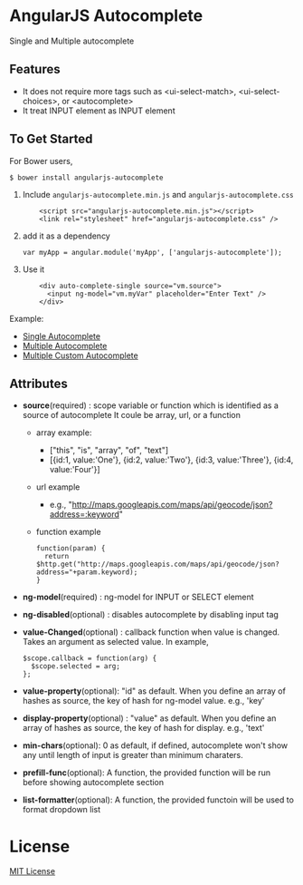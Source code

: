 AngularJS Autocomplete
======================
Single and Multiple autocomplete

Features
--------

  * It does not require more tags such as &lt;ui-select-match>, &lt;ui-select-choices>, or &lt;autocomplete>
  * It treat INPUT element as INPUT element

To Get Started
--------------

For Bower users,

  `$ bower install angularjs-autocomplete`

1. Include `angularjs-autocomplete.min.js` and `angularjs-autocomplete.css`

           <script src="angularjs-autocomplete.min.js"></script>
           <link rel="stylesheet" href="angularjs-autocomplete.css" />

2. add it as a dependency

    `var myApp = angular.module('myApp', ['angularjs-autocomplete']);`

3. Use it

           <div auto-complete-single source="vm.source">
             <input ng-model="vm.myVar" placeholder="Enter Text" />
           </div>

Example:

  * [Single Autocomplete](https://rawgit.com/allenhwkim/angularjs-autocomplete/master/test/autocomplete.single.html)
  * [Multiple Autocomplete](https://rawgit.com/allenhwkim/angularjs-autocomplete/master/test/autocomplete.multi.html)
  * [Multiple Custom Autocomplete](https://rawgit.com/allenhwkim/angularjs-autocomplete/master/test/autocomplete.multi.custom.html)

Attributes
--------

  * **source**(required) :
     scope variable or function which is identified as a source of autocomplete
    It coule be array, url, or a function

    * array example:
      * ["this", "is", "array", "of", "text"]
      * [{id:1, value:'One'}, {id:2, value:'Two'}, {id:3, value:'Three'}, {id:4, value:'Four'}]

    * url example
      * e.g., "http://maps.googleapis.com/maps/api/geocode/json?address=:keyword"

    * function example

          function(param) {
            return $http.get("http://maps.googleapis.com/maps/api/geocode/json?address="+param.keyword);
          }

  * **ng-model**(required) :
     ng-model for INPUT or SELECT element

  * **ng-disabled**(optional) :
     disables autocomplete by disabling input tag

  * **value-Changed**(optional) :
     callback function when value is changed. Takes an argument as selected value.  In example,

        $scope.callback = function(arg) {
          $scope.selected = arg;
        };

  * **value-property**(optional):
    "id" as default. When you define an array of hashes as source, the key of hash for ng-model value.
    e.g., 'key'

  * **display-property**(optional) :
    "value" as default. When you define an array of hashes as source, the key of hash for display.
    e.g., 'text'

  * **min-chars**(optional):
    0 as default, if defined, autocomplete won't show any until length of input is greater than minimum charaters.

  * **prefill-func**(optional):
    A function, the provided function will be run before showing autocomplete section

  * **list-formatter**(optional):
    A function, the provided functoin will be used to format dropdown list

License
=======

  [MIT License](https://github.com/allenhwkim/angularjs-autocomplete/blob/master/LICENSE)
